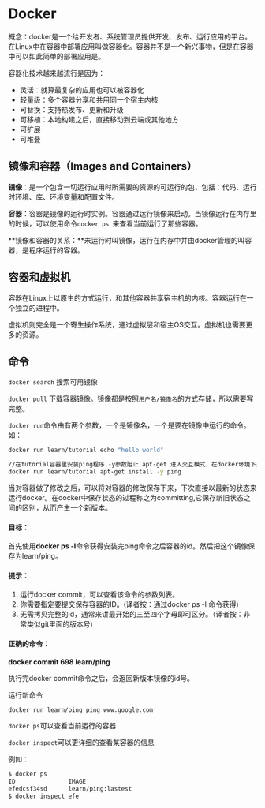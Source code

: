 # Docker

概念：docker是一个给开发者、系统管理员提供开发、发布、运行应用的平台。在Linux中在容器中部署应用叫做容器化。容器并不是一个新兴事物，但是在容器中可以如此简单的部署应用是。



容器化技术越来越流行是因为：

- 灵活：就算最复杂的应用也可以被容器化
- 轻量级：多个容器分享和共用同一个宿主内核
- 可替换：支持热发布、更新和升级
- 可移植：本地构建之后，直接移动到云端或其他地方
- 可扩展
- 可堆叠



## 镜像和容器（Images and Containers）

**镜像**：是一个包含一切运行应用时所需要的资源的可运行的包，包括：代码、运行时环境、库、环境变量和配置文件。

**容器**：容器是镜像的运行时实例。容器通过运行镜像来启动。当镜像运行在内存里的时候，可以使用命令`docker ps `来查看当前运行了那些容器。

**镜像和容器的关系：**未运行时叫镜像，运行在内存中并由docker管理的叫容器，是程序运行的容器。



## 容器和虚拟机

容器在Linux上以原生的方式运行，和其他容器共享宿主机的内核。容器运行在一个独立的进程中。

虚拟机则完全是一个寄生操作系统，通过虚拟层和宿主OS交互。虚拟机也需要更多的资源。





## 命令



`docker search` 搜索可用镜像

`docker pull` 下载容器镜像。镜像都是按照`用户名/镜像名`的方式存储，所以需要写完整。

`docker run`命令由有两个参数，一个是镜像名，一个是要在镜像中运行的命令。如：

```sh
docker run learn/tutorial echo "hello world"
```

```sh
//在tutorial容器里安装ping程序,-y参数阻止 apt-get 进入交互模式，在docker环境下是无法响应这种交互的。
docker run learn/tutorial apt-get install -y ping
```

当对容器做了修改之后，可以将对容器的修改保存下来，下次直接以最新的状态来运行docker。在docker中保存状态的过程称之为committing,它保存新旧状态之间的区别，从而产生一个新版本。

#### 目标：

首先使用**docker ps -l**命令获得安装完ping命令之后容器的id。然后把这个镜像保存为learn/ping。

#### 提示：

1. 运行docker commit，可以查看该命令的参数列表。
2. 你需要指定要提交保存容器的ID。(译者按：通过docker ps -l 命令获得)
3. 无需拷贝完整的id，通常来讲最开始的三至四个字母即可区分。（译者按：非常类似git里面的版本号)

#### 正确的命令：

**docker commit 698 learn/ping**

执行完docker commit命令之后，会返回新版本镜像的id号。 

运行新命令

```sh
docker run learn/ping ping www.google.com
```

`docker ps`可以查看当前运行的容器

`docker inspect`可以更详细的查看某容器的信息

例如：

```sh
$ docker ps 
ID               IMAGE                    
efedcsf34sd      learn/ping:lastest
$ docker inspect efe
```


